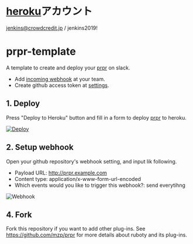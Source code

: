 # [heroku](http://heroku.com/)アカウント

jenkins@crowdcredit.jp / jenkins2019!


# prpr-template

A template to create and deploy your [prpr](https://github.com/mzp/prpr/) on slack.

 * Add [incoming webhook](https://standfirm.slack.com/services/new/incoming-webhook) at your team.
 * Create github access token at [settings](https://github.com/settings/tokens).

## 1. Deploy

Press "Deploy to Heroku" button and fill in a form to deploy [prpr](https://github.com/mzp/prpr) to heroku.

[![Deploy](https://www.herokucdn.com/deploy/button.png)](https://heroku.com/deploy)

## 2. Setup webhook

Open your github repository's webhook setting, and input lik following.

 * Payload URL: http://prpr.example.com
 * Content type: application/x-www-form-url-encoded
 * Which events would you like to trigger this webhook?: send everytihng

![Webhook](https://raw.githubusercontent.com/mzp/prpr/master/docs/webhook.png)

## 4. Fork

Fork this repository if you want to add other plug-ins.
See https://github.com/mzp/prpr for more details about ruboty and its plug-ins.
